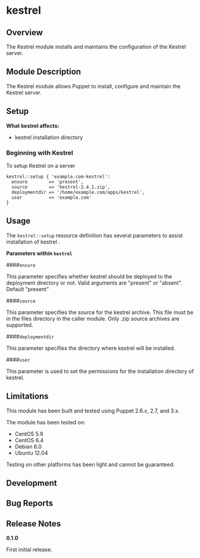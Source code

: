 kestrel
====


Overview
--------

The Kestrel module installs and maintains the configuration of the Kestrel server.


Module Description
-------------------

The Kestrel module allows Puppet to install, configure and maintain the Kestrel server.

Setup
-----

**What kestrel affects:**

* kestrel installation directory
	
### Beginning with Kestrel

To setup Kestrel on a server

    kestrel::setup { 'example.com-kestrel':
      ensure        => 'present',
      source        => 'kestrel-2.4.1.zip',
      deploymentdir => '/home/example.com/apps/kestrel',
      user          => 'example.com'
    }

Usage
------

The `kestrel::setup` resource definition has several parameters to assist installation of kestrel .

**Parameters within `kestrel`**

####`ensure`

This parameter specifies whether kestrel should be deployed to the deployment directory or not.
Valid arguments are "present" or "absent". Default "present"

####`source`

This parameter specifies the source for the kestrel archive. 
This file must be in the files directory in the caller module. 
Only .zip source archives are supported.

####`deploymentdir`

This parameter specifies the directory where kestrel will be installed.

####`user`

This parameter is used to set the permissions for the installation directory of kestrel.


Limitations
------------

This module has been built and tested using Puppet 2.6.x, 2.7, and 3.x.

The module has been tested on:

* CentOS 5.9
* CentOS 6.4
* Debian 6.0 
* Ubuntu 12.04

Testing on other platforms has been light and cannot be guaranteed. 

Development
------------

Bug Reports
-----------

Release Notes
--------------

**0.1.0**

First initial release.
